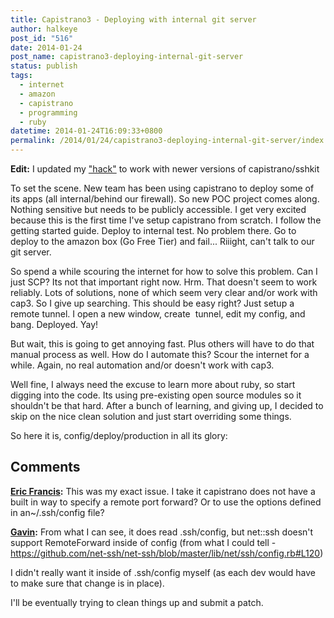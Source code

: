 ```yaml
---
title: Capistrano3 - Deploying with internal git server
author: halkeye
post_id: "516"
date: 2014-01-24
post_name: capistrano3-deploying-internal-git-server
status: publish
tags:
  - internet
  - amazon
  - capistrano
  - programming
  - ruby
datetime: 2014-01-24T16:09:33+0800
permalink: /2014/01/24/capistrano3-deploying-internal-git-server/index.html
---
```


**Edit:** I updated my ["hack"](/2014/06/06/update-capistrano-hack/) to work with newer versions of capistrano/sshkit

To set the scene. New team has been using capistrano to deploy some of its apps (all internal/behind our firewall). So new POC project comes along. Nothing sensitive but needs to be publicly accessible. I get very excited because this is the first time I've setup capistrano from scratch. I follow the getting started guide. Deploy to internal test. No problem there. Go to deploy to the amazon box (Go Free Tier) and fail... Riiight, can't talk to our git server.

So spend a while scouring the internet for how to solve this problem. Can I just SCP? Its not that important right now. Hrm. That doesn't seem to work reliably. Lots of solutions, none of which seem very clear and/or work with cap3. So I give up searching. This should be easy right? Just setup a remote tunnel. I open a new window, create  tunnel, edit my config, and bang. Deployed. Yay!

But wait, this is going to get annoying fast. Plus others will have to do that manual process as well. How do I automate this? Scour the internet for a while. Again, no real automation and/or doesn't work with cap3.

Well fine, I always need the excuse to learn more about ruby, so start digging into the code. Its using pre-existing open source modules so it shouldn't be that hard. After a bunch of learning, and giving up, I decided to skip on the nice clean solution and just start overriding some things.

So here it is, config/deploy/production in all its glory:

<github-gist id="halkeye/8609506"></github-gist>

## Comments

**[Eric Francis](#5724 "2014-01-28 13:16:00"):** This was my exact issue. I take it capistrano does not have a built in way to specify a remote port forward? Or to use the options defined in an~/.ssh/config file?

**[Gavin](#5725 "2014-01-28 13:19:00"):** From what I can see, it does read .ssh/config, but net::ssh doesn't support RemoteForward inside of config (from what I could tell - https://github.com/net-ssh/net-ssh/blob/master/lib/net/ssh/config.rb#L120)


I didn't really want it inside of .ssh/config myself (as each dev would have to make sure that change is in place).


I'll be eventually trying to clean things up and submit a patch.


